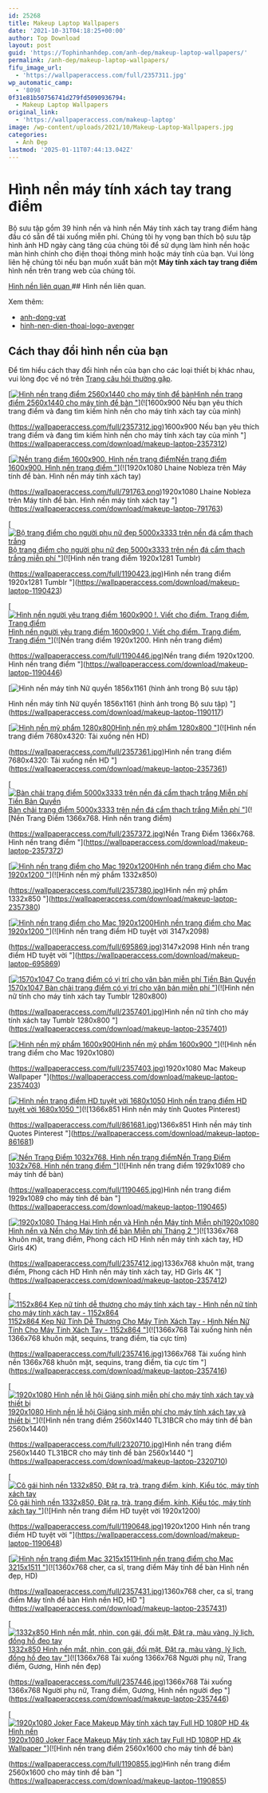 ```yaml
---
id: 25268
title: Makeup Laptop Wallpapers
date: '2021-10-31T04:18:25+00:00'
author: Top Download
layout: post
guid: 'https://Tophinhanhdep.com/anh-dep/makeup-laptop-wallpapers/'
permalink: /anh-dep/makeup-laptop-wallpapers/
fifu_image_url:
  - 'https://wallpaperaccess.com/full/2357311.jpg'
wp_automatic_camp:
  - '8098'
0f31e81b50756741d279fd5090936794:
  - Makeup Laptop Wallpapers
original_link:
  - 'https://wallpaperaccess.com/makeup-laptop'
image: /wp-content/uploads/2021/10/Makeup-Laptop-Wallpapers.jpg
categories:
  - Ảnh Đẹp
lastmod: '2025-01-11T07:44:13.042Z'
---
```

# Hình nền máy tính xách tay trang điểm

Bộ sưu tập gồm 39 hình nền và hình nền Máy tính xách tay trang điểm hàng đầu có sẵn để tải xuống miễn phí. Chúng tôi hy vọng bạn thích bộ sưu tập hình ảnh HD ngày càng tăng của chúng tôi để sử dụng làm hình nền hoặc màn hình chính cho điện thoại thông minh hoặc máy tính của bạn. Vui lòng liên hệ chúng tôi nếu bạn muốn xuất bản một **Máy tính xách tay trang điểm** hình nền trên trang web của chúng tôi.

[Hình nền liên quan ](#related) ## Hình nền liên quan.

   
 Xem thêm:

   
- [anh-dong-vat](https://tophinhanhdep.com/the-gioi-dong-vat/anh-dong-vat/)
- [hinh-nen-dien-thoai-logo-avenger](https://tophinhanhdep.com/hinh-nen-dep/hinh-nen-dien-thoai-logo-avenger/)

## Cách thay đổi hình nền của bạn

Để tìm hiểu cách thay đổi hình nền của bạn cho các loại thiết bị khác nhau, vui lòng đọc về nó trên [Trang câu hỏi thường gặp](https://tophinhanhdep.com/faq/).

  
[[![Hình nền trang điểm 2560x1440 cho máy tính để bàn](https://wallpaperaccess.com/full/2357311.jpg)Hình nền trang điểm 2560x1440 cho máy tính để bàn "](https://wallpaperaccess.com/download/makeup-laptop-2357311)](![1600x900 Nếu bạn yêu thích trang điểm và đang tìm kiếm hình nền cho máy tính xách tay của mình)

(https://wallpaperaccess.com/full/2357312.jpg)1600x900 Nếu bạn yêu thích trang điểm và đang tìm kiếm hình nền cho máy tính xách tay của mình "](https://wallpaperaccess.com/download/makeup-laptop-2357312)

[[![Nền trang điểm 1600x900.  Hình nền trang điểm](https://wallpaperaccess.com/full/2357315.png)Nền trang điểm 1600x900. Hình nền trang điểm "](https://wallpaperaccess.com/download/makeup-laptop-2357315)](![1920x1080 Lhaine Nobleza trên Máy tính để bàn.  Hình nền máy tính xách tay)

(https://wallpaperaccess.com/full/791763.png)1920x1080 Lhaine Nobleza trên Máy tính để bàn. Hình nền máy tính xách tay "](https://wallpaperaccess.com/download/makeup-laptop-791763)

[[![Bộ trang điểm cho người phụ nữ đẹp 5000x3333 trên nền đá cẩm thạch trắng](https://wallpaperaccess.com/full/2357319.jpg)Bộ trang điểm cho người phụ nữ đẹp 5000x3333 trên nền đá cẩm thạch trắng miễn phí "](https://wallpaperaccess.com/download/makeup-laptop-2357319)](![Hình nền trang điểm 1920x1281 Tumblr)

(https://wallpaperaccess.com/full/1190423.jpg)Hình nền trang điểm 1920x1281 Tumblr "](https://wallpaperaccess.com/download/makeup-laptop-1190423)

[[![Hình nền người yêu trang điểm 1600x900 !.  Viết cho điểm.  Trang điểm, Trang điểm](https://wallpaperaccess.com/full/2357348.jpg)Hình nền người yêu trang điểm 1600x900 !. Viết cho điểm. Trang điểm, Trang điểm "](https://wallpaperaccess.com/download/makeup-laptop-2357348)](![Nền trang điểm 1920x1200.  Hình nền trang điểm)

(https://wallpaperaccess.com/full/1190446.jpg)Nền trang điểm 1920x1200. Hình nền trang điểm "](https://wallpaperaccess.com/download/makeup-laptop-1190446)

[![Hình nền máy tính Nữ quyền 1856x1161 (hình ảnh trong Bộ sưu tập)](https://wallpaperaccess.com/full/1190117.png)

Hình nền máy tính Nữ quyền 1856x1161 (hình ảnh trong Bộ sưu tập) "](https://wallpaperaccess.com/download/makeup-laptop-1190117)

[[![Hình nền mỹ phẩm 1280x800](https://wallpaperaccess.com/full/2357351.jpg)Hình nền mỹ phẩm 1280x800 "](https://wallpaperaccess.com/download/makeup-laptop-2357351)](![Hình nền trang điểm 7680x4320: Tải xuống nền HD)

(https://wallpaperaccess.com/full/2357361.jpg)Hình nền trang điểm 7680x4320: Tải xuống nền HD "](https://wallpaperaccess.com/download/makeup-laptop-2357361)

[[![Bàn chải trang điểm 5000x3333 trên nền đá cẩm thạch trắng Miễn phí Tiền Bản Quyền](https://wallpaperaccess.com/full/2357369.jpg)Bàn chải trang điểm 5000x3333 trên nền đá cẩm thạch trắng Miễn phí "](https://wallpaperaccess.com/download/makeup-laptop-2357369)](![Nền Trang Điểm 1366x768.  Hình nền trang điểm)

(https://wallpaperaccess.com/full/2357372.jpg)Nền Trang Điểm 1366x768. Hình nền trang điểm "](https://wallpaperaccess.com/download/makeup-laptop-2357372)

[[![Hình nền trang điểm cho Mac 1920x1200](https://wallpaperaccess.com/full/1190541.jpg)Hình nền trang điểm cho Mac 1920x1200 "](https://wallpaperaccess.com/download/makeup-laptop-1190541)](![Hình nền mỹ phẩm 1332x850)

(https://wallpaperaccess.com/full/2357380.jpg)Hình nền mỹ phẩm 1332x850 "](https://wallpaperaccess.com/download/makeup-laptop-2357380)

[[![Hình nền trang điểm cho Mac 1920x1200](https://wallpaperaccess.com/full/2357392.jpg)Hình nền trang điểm cho Mac 1920x1200 "](https://wallpaperaccess.com/download/makeup-laptop-2357392)](![Hình nền trang điểm HD tuyệt vời 3147x2098)

(https://wallpaperaccess.com/full/695869.jpg)3147x2098 Hình nền trang điểm HD tuyệt vời "](https://wallpaperaccess.com/download/makeup-laptop-695869)

[[![1570x1047 Cọ trang điểm có vị trí cho văn bản miễn phí Tiền Bản Quyền](https://wallpaperaccess.com/full/1190986.jpg)1570x1047 Bàn chải trang điểm có vị trí cho văn bản miễn phí "](https://wallpaperaccess.com/download/makeup-laptop-1190986)](![Hình nền nữ tính cho máy tính xách tay Tumblr 1280x800)

(https://wallpaperaccess.com/full/2357401.jpg)Hình nền nữ tính cho máy tính xách tay Tumblr 1280x800 "](https://wallpaperaccess.com/download/makeup-laptop-2357401)

[[![Hình nền mỹ phẩm 1600x900](https://wallpaperaccess.com/full/2320701.jpg)Hình nền mỹ phẩm 1600x900 "](https://wallpaperaccess.com/download/makeup-laptop-2320701)](![Hình nền trang điểm cho Mac 1920x1080)

(https://wallpaperaccess.com/full/2357403.jpg)1920x1080 Mac Makeup Wallpaper "](https://wallpaperaccess.com/download/makeup-laptop-2357403)

[[![Hình nền trang điểm HD tuyệt vời 1680x1050](https://wallpaperaccess.com/full/2357406.jpg) Hình nền trang điểm HD tuyệt vời 1680x1050 "](https://wallpaperaccess.com/download/makeup-laptop-2357406)](![1366x851 Hình nền máy tính Quotes Pinterest)

(https://wallpaperaccess.com/full/861681.jpg)1366x851 Hình nền máy tính Quotes Pinterest "](https://wallpaperaccess.com/download/makeup-laptop-861681)

[[![Nền Trang Điểm 1032x768.  Hình nền trang điểm](https://wallpaperaccess.com/full/2357409.jpg)Nền Trang Điểm 1032x768. Hình nền trang điểm "](https://wallpaperaccess.com/download/makeup-laptop-2357409)](![Hình nền trang điểm 1929x1089 cho máy tính để bàn)

(https://wallpaperaccess.com/full/1190465.jpg)Hình nền trang điểm 1929x1089 cho máy tính để bàn "](https://wallpaperaccess.com/download/makeup-laptop-1190465)

[[![1920x1080 Tháng Hai Hình nền và Hình nền Máy tính Miễn phí](https://wallpaperaccess.com/full/2092589.png)1920x1080 Hình nền và Nền cho Máy tính để bàn Miễn phí Tháng 2 "](https://wallpaperaccess.com/download/makeup-laptop-2092589)](![1336x768 khuôn mặt, trang điểm, Phong cách HD Hình nền máy tính xách tay, HD Girls 4K)

(https://wallpaperaccess.com/full/2357412.jpg)1336x768 khuôn mặt, trang điểm, Phong cách HD Hình nền máy tính xách tay, HD Girls 4K "](https://wallpaperaccess.com/download/makeup-laptop-2357412)

[ [![1152x864 Kẹp nữ tính dễ thương cho máy tính xách tay - Hình nền nữ tính cho máy tính xách tay - 1152x864](https://wallpaperaccess.com/full/2357415.jpg)1152x864 Kẹp Nữ Tính Dễ Thương Cho Máy Tính Xách Tay - Hình Nền Nữ Tính Cho Máy Tính Xách Tay - 1152x864 "](https://wallpaperaccess.com/download/makeup-laptop-2357415)](![1366x768 Tải xuống hình nền 1366x768 khuôn mặt, sequins, trang điểm, tia cực tím)

(https://wallpaperaccess.com/full/2357416.jpg)1366x768 Tải xuống hình nền 1366x768 khuôn mặt, sequins, trang điểm, tia cực tím "](https://wallpaperaccess.com/download/makeup-laptop-2357416)

[[![1920x1080 Hình nền lễ hội Giáng sinh miễn phí cho máy tính xách tay và thiết bị](https://wallpaperaccess.com/full/880714.jpg)1920x1080 Hình nền lễ hội Giáng sinh miễn phí cho máy tính xách tay và thiết bị "](https://wallpaperaccess.com/download/makeup-laptop-880714)](![Hình nền trang điểm 2560x1440 TL31BCR cho máy tính để bàn 2560x1440)

(https://wallpaperaccess.com/full/2320710.jpg)Hình nền trang điểm 2560x1440 TL31BCR cho máy tính để bàn 2560x1440 "](https://wallpaperaccess.com/download/makeup-laptop-2320710)

[[![Cô gái hình nền 1332x850, Đặt ra, trà, trang điểm, kính, Kiểu tóc, máy tính xách tay](https://wallpaperaccess.com/full/2357426.jpg)Cô gái hình nền 1332x850, Đặt ra, trà, trang điểm, kính, Kiểu tóc, máy tính xách tay "](https://wallpaperaccess.com/download/makeup-laptop-2357426)](![Hình nền trang điểm HD tuyệt vời 1920x1200)

(https://wallpaperaccess.com/full/1190648.jpg)1920x1200 Hình nền trang điểm HD tuyệt vời "](https://wallpaperaccess.com/download/makeup-laptop-1190648)

[[![Hình nền trang điểm Mac 3215x1511](https://wallpaperaccess.com/full/1190520.jpg)Hình nền trang điểm cho Mac 3215x1511 "](https://wallpaperaccess.com/download/makeup-laptop-1190520)](![1360x768 cher, ca sĩ, trang điểm Máy tính để bàn Hình nền đẹp, HD)

(https://wallpaperaccess.com/full/2357431.jpg)1360x768 cher, ca sĩ, trang điểm Máy tính để bàn Hình nền HD, HD "](https://wallpaperaccess.com/download/makeup-laptop-2357431)

[[![1332x850 Hình nền mắt, nhìn, con gái, đối mặt, Đặt ra, màu vàng, lý lịch, đồng hồ đeo tay](https://wallpaperaccess.com/full/2357435.jpg)1332x850 Hình nền mắt, nhìn, con gái, đối mặt, Đặt ra, màu vàng, lý lịch, đồng hồ đeo tay "](https://wallpaperaccess.com/download/makeup-laptop-2357435)](![1366x768 Tải xuống 1366x768 Người phụ nữ, Trang điểm, Gương, Hình nền đẹp)

(https://wallpaperaccess.com/full/2357446.jpg)1366x768 Tải xuống 1366x768 Người phụ nữ, Trang điểm, Gương, Hình nền người đẹp "](https://wallpaperaccess.com/download/makeup-laptop-2357446)

[[![1920x1080 Joker Face Makeup Máy tính xách tay Full HD 1080P HD 4k Hình nền](https://wallpaperaccess.com/full/2357455.jpg)1920x1080 Joker Face Makeup Máy tính xách tay Full HD 1080P HD 4k Wallpaper "](https://wallpaperaccess.com/download/makeup-laptop-2357455)](![Hình nền trang điểm 2560x1600 cho máy tính để bàn)

(https://wallpaperaccess.com/full/1190855.jpg)Hình nền trang điểm 2560x1600 cho máy tính để bàn "](https://wallpaperaccess.com/download/makeup-laptop-1190855)
